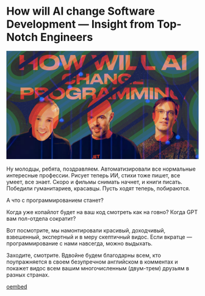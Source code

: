 # How will AI change Software Development — Insight from Top-Notch Engineers

![preview](./preview.jpg)

Ну молодцы, ребята, поздравляем. Автоматизировали все нормальные интересные профессии. Рисует теперь ИИ, стихи тоже пишет, все умеет, все знает. Скоро и фильмы снимать начнет, и книги писать. Победили гуманитариев, красавцы. Пусть ходят теперь, побираются.

А что с программированием станет? 

Когда уже копайлот будет на ваш код смотреть как на говно? Когда GPT вам пол-отдела сократит?

Вот посмотрите, мы намонтировали красивый, доходчивый, взвешенный, экспертный и в меру скептичный видос. Если вкратце — программирование с нами навсегда, можно выдыхать.

Заходите, смотрите. Вдвойне будем благодарны всем, кто поупражняется в своем безупречном английском в комментах и покажет видос всем вашим многочисленным (двум-трем) друзьям в разных странах.

[oembed](https://www.youtube.com/watch?v=S8y0DA-nJBQ)